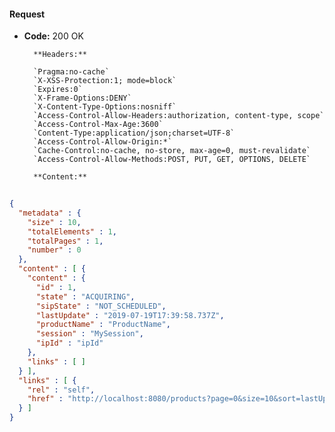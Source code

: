 #### Request

* **Code:** 200 OK

        **Headers:**

        `Pragma:no-cache`
        `X-XSS-Protection:1; mode=block`
        `Expires:0`
        `X-Frame-Options:DENY`
        `X-Content-Type-Options:nosniff`
        `Access-Control-Allow-Headers:authorization, content-type, scope`
        `Access-Control-Max-Age:3600`
        `Content-Type:application/json;charset=UTF-8`
        `Access-Control-Allow-Origin:*`
        `Cache-Control:no-cache, no-store, max-age=0, must-revalidate`
        `Access-Control-Allow-Methods:POST, PUT, GET, OPTIONS, DELETE`

        **Content:**

```json
    
{
  "metadata" : {
    "size" : 10,
    "totalElements" : 1,
    "totalPages" : 1,
    "number" : 0
  },
  "content" : [ {
    "content" : {
      "id" : 1,
      "state" : "ACQUIRING",
      "sipState" : "NOT_SCHEDULED",
      "lastUpdate" : "2019-07-19T17:39:58.737Z",
      "productName" : "ProductName",
      "session" : "MySession",
      "ipId" : "ipId"
    },
    "links" : [ ]
  } ],
  "links" : [ {
    "rel" : "self",
    "href" : "http://localhost:8080/products?page=0&size=10&sort=lastUpdate,asc"
  } ]
}
```
